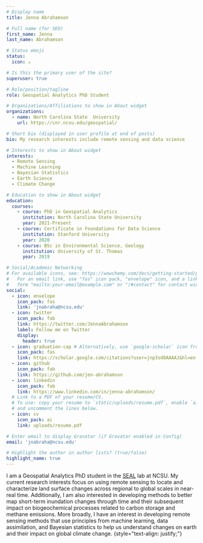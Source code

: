 ```yaml
---
# Display name
title: Jenna Abrahamson

# Full name (for SEO)
first_name: Jenna
last_name: Abrahamson

# Status emoji
status:
  icon: ☕️

# Is this the primary user of the site?
superuser: true

# Role/position/tagline
role: Geospatial Analytics PhD Student

# Organizations/Affiliations to show in About widget
organizations:
  - name: North Carolina State  University
    url: https://cnr.ncsu.edu/geospatial/

# Short bio (displayed in user profile at end of posts)
bio: My research interests include remote sensing and data science

# Interests to show in About widget
interests:
  - Remote Sensing
  - Machine Learning
  - Bayesian Statistics
  - Earth Science
  - Climate Change

# Education to show in About widget
education:
  courses:
    - course: PhD in Geospatial Analytics
      institution: North Carolina State University
      year: 2021-Present
    - course: Certificate in Foundations for Data Science
      institution: Stanford University
      year: 2020
    - course: BSc in Environmental Science, Geology
      institution: University of St. Thomas
      year: 2019

# Social/Academic Networking
# For available icons, see: https://wowchemy.com/docs/getting-started/page-builder/#icons
#   For an email link, use "fas" icon pack, "envelope" icon, and a link in the
#   form "mailto:your-email@example.com" or "/#contact" for contact widget.
social:
  - icon: envelope
    icon_pack: fas
    link: 'jnabraha@ncsu.edu'
  - icon: twitter
    icon_pack: fab
    link: https://twitter.com/JennaAbrahamson
    label: Follow me on Twitter
    display:
      header: true
  - icon: graduation-cap # Alternatively, use `google-scholar` icon from `ai` icon pack
    icon_pack: fas
    link: https://scholar.google.com/citations?user=jnp3sd8AAAAJ&hl=en
  - icon: github
    icon_pack: fab
    link: https://github.com/jen-abrahamson
  - icon: linkedin
    icon_pack: fab
    link: https://www.linkedin.com/in/jenna-abrahamson/
  # Link to a PDF of your resume/CV.
  # To use: copy your resume to `static/uploads/resume.pdf`, enable `ai` icons in `params.yaml`,
  # and uncomment the lines below.
  - icon: cv
    icon_pack: ai
    link: uploads/resume.pdf

# Enter email to display Gravatar (if Gravatar enabled in Config)
email: 'jnabraha@ncsu.edu'

# Highlight the author in author lists? (true/false)
highlight_name: true
---
```


I am a Geospatial Analytics PhD student in the [SEAL](https://ncsu-seal.netlify.app/) lab at NCSU. My current research interests focus on using remote sensing to locate and characterize land surface changes across regional to global scales in near-real time. Additionally, I am also interested in developing methods to better map short-term inundation changes through time and their subsequent impact on biogeochemical processes related to carbon storage and methane emissions. More broadly, I have an interest in developing remote sensing methods that use principles from machine learning, data assimilation, and Bayesian statistics to help us understand changes on earth and their impact on global climate change.
{style="text-align: justify;"}
